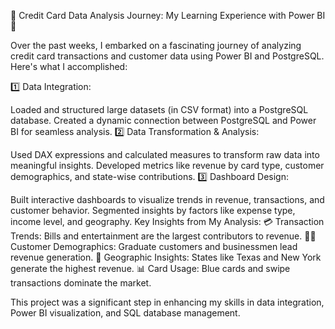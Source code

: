 🚀 Credit Card Data Analysis Journey: My Learning Experience with Power BI 🚀

Over the past weeks, I embarked on a fascinating journey of analyzing credit card transactions and customer data using Power BI and PostgreSQL. Here's what I accomplished:

1️⃣ Data Integration:

Loaded and structured large datasets (in CSV format) into a PostgreSQL database.
Created a dynamic connection between PostgreSQL and Power BI for seamless analysis.
2️⃣ Data Transformation & Analysis:

Used DAX expressions and calculated measures to transform raw data into meaningful insights.
Developed metrics like revenue by card type, customer demographics, and state-wise contributions.
3️⃣ Dashboard Design:

Built interactive dashboards to visualize trends in revenue, transactions, and customer behavior.
Segmented insights by factors like expense type, income level, and geography.
Key Insights from My Analysis:
💳 Transaction Trends: Bills and entertainment are the largest contributors to revenue.
👩‍🎓 Customer Demographics: Graduate customers and businessmen lead revenue generation.
📍 Geographic Insights: States like Texas and New York generate the highest revenue.
📊 Card Usage: Blue cards and swipe transactions dominate the market.

This project was a significant step in enhancing my skills in data integration, Power BI visualization, and SQL database management.
